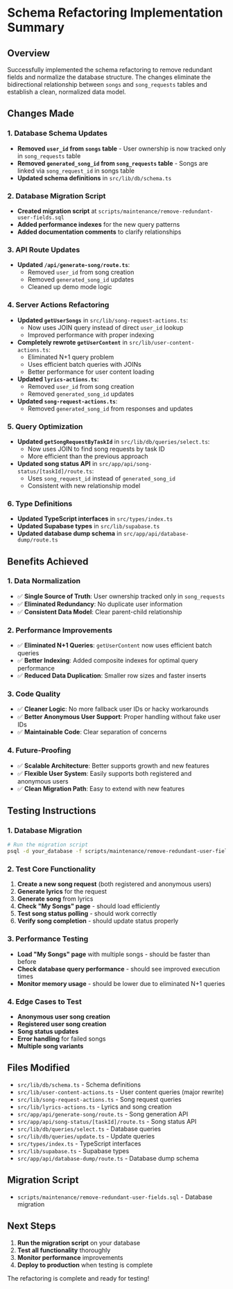 # Schema Refactoring Implementation Summary

## Overview
Successfully implemented the schema refactoring to remove redundant fields and normalize the database structure. The changes eliminate the bidirectional relationship between `songs` and `song_requests` tables and establish a clean, normalized data model.

## Changes Made

### 1. Database Schema Updates
- **Removed `user_id` from `songs` table** - User ownership is now tracked only in `song_requests` table
- **Removed `generated_song_id` from `song_requests` table** - Songs are linked via `song_request_id` in songs table
- **Updated schema definitions** in `src/lib/db/schema.ts`

### 2. Database Migration Script
- **Created migration script** at `scripts/maintenance/remove-redundant-user-fields.sql`
- **Added performance indexes** for the new query patterns
- **Added documentation comments** to clarify relationships

### 3. API Route Updates
- **Updated `/api/generate-song/route.ts`**:
  - Removed `user_id` from song creation
  - Removed `generated_song_id` updates
  - Cleaned up demo mode logic

### 4. Server Actions Refactoring
- **Updated `getUserSongs`** in `src/lib/song-request-actions.ts`:
  - Now uses JOIN query instead of direct `user_id` lookup
  - Improved performance with proper indexing
- **Completely rewrote `getUserContent`** in `src/lib/user-content-actions.ts`:
  - Eliminated N+1 query problem
  - Uses efficient batch queries with JOINs
  - Better performance for user content loading
- **Updated `lyrics-actions.ts`**:
  - Removed `user_id` from song creation
  - Removed `generated_song_id` updates
- **Updated `song-request-actions.ts`**:
  - Removed `generated_song_id` from responses and updates

### 5. Query Optimization
- **Updated `getSongRequestByTaskId`** in `src/lib/db/queries/select.ts`:
  - Now uses JOIN to find song requests by task ID
  - More efficient than the previous approach
- **Updated song status API** in `src/app/api/song-status/[taskId]/route.ts`:
  - Uses `song_request_id` instead of `generated_song_id`
  - Consistent with new relationship model

### 6. Type Definitions
- **Updated TypeScript interfaces** in `src/types/index.ts`
- **Updated Supabase types** in `src/lib/supabase.ts`
- **Updated database dump schema** in `src/app/api/database-dump/route.ts`

## Benefits Achieved

### 1. Data Normalization
- ✅ **Single Source of Truth**: User ownership tracked only in `song_requests`
- ✅ **Eliminated Redundancy**: No duplicate user information
- ✅ **Consistent Data Model**: Clear parent-child relationship

### 2. Performance Improvements
- ✅ **Eliminated N+1 Queries**: `getUserContent` now uses efficient batch queries
- ✅ **Better Indexing**: Added composite indexes for optimal query performance
- ✅ **Reduced Data Duplication**: Smaller row sizes and faster inserts

### 3. Code Quality
- ✅ **Cleaner Logic**: No more fallback user IDs or hacky workarounds
- ✅ **Better Anonymous User Support**: Proper handling without fake user IDs
- ✅ **Maintainable Code**: Clear separation of concerns

### 4. Future-Proofing
- ✅ **Scalable Architecture**: Better supports growth and new features
- ✅ **Flexible User System**: Easily supports both registered and anonymous users
- ✅ **Clean Migration Path**: Easy to extend with new features

## Testing Instructions

### 1. Database Migration
```bash
# Run the migration script
psql -d your_database -f scripts/maintenance/remove-redundant-user-fields.sql
```

### 2. Test Core Functionality
1. **Create a new song request** (both registered and anonymous users)
2. **Generate lyrics** for the request
3. **Generate song** from lyrics
4. **Check "My Songs" page** - should load efficiently
5. **Test song status polling** - should work correctly
6. **Verify song completion** - should update status properly

### 3. Performance Testing
- **Load "My Songs" page** with multiple songs - should be faster than before
- **Check database query performance** - should see improved execution times
- **Monitor memory usage** - should be lower due to eliminated N+1 queries

### 4. Edge Cases to Test
- **Anonymous user song creation**
- **Registered user song creation**
- **Song status updates**
- **Error handling** for failed songs
- **Multiple song variants**

## Files Modified
- `src/lib/db/schema.ts` - Schema definitions
- `src/lib/user-content-actions.ts` - User content queries (major rewrite)
- `src/lib/song-request-actions.ts` - Song request queries
- `src/lib/lyrics-actions.ts` - Lyrics and song creation
- `src/app/api/generate-song/route.ts` - Song generation API
- `src/app/api/song-status/[taskId]/route.ts` - Song status API
- `src/lib/db/queries/select.ts` - Database queries
- `src/lib/db/queries/update.ts` - Update queries
- `src/types/index.ts` - TypeScript interfaces
- `src/lib/supabase.ts` - Supabase types
- `src/app/api/database-dump/route.ts` - Database dump schema

## Migration Script
- `scripts/maintenance/remove-redundant-user-fields.sql` - Database migration

## Next Steps
1. **Run the migration script** on your database
2. **Test all functionality** thoroughly
3. **Monitor performance** improvements
4. **Deploy to production** when testing is complete

The refactoring is complete and ready for testing!
